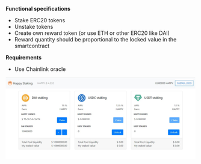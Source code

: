 

**Functional specifications**

* Stake ERC20 tokens
* Unstake tokens
* Create own reward token (or use ETH or other ERC20 like DAI)
* Reward quantity should be proportional to the locked value in the smartcontract

**Requirements**

* Use Chainlink oracle

![screenshot](https://github.com/bhargava-krishna/yield-farming-dapp/blob/main/screen.jpg?raw=true)
